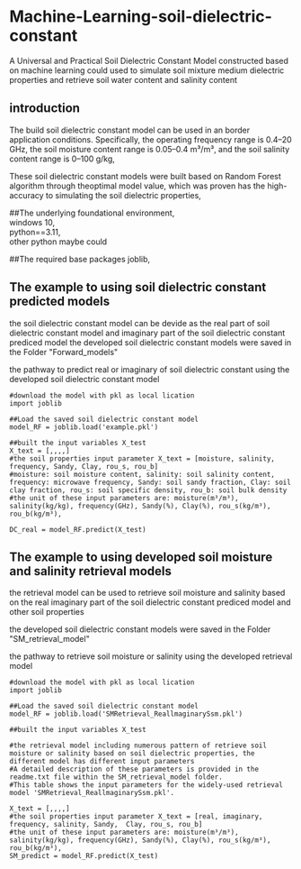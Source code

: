# Machine-Learning-soil-dielectric-constant
A Universal and Practical Soil Dielectric Constant Model constructed based on machine learning could used to simulate soil mixture medium dielectric properties and retrieve soil water content and salinity content

## introduction
The build soil dielectric constant model can be used in an border application conditions. Specifically, the operating frequency range is 0.4–20 GHz, the soil moisture content range is 0.05–0.4 m³/m³, and the soil salinity content range is 0–100 g/kg,<br>

These soil dielectric constant models were built based on Random Forest algorithm through theoptimal model value, which was proven has the high-accuracy to simulating the soil dielectric properties,<br>

##The underlying foundational environment,<br>
windows 10,<br>
python==3.11,<br>
other python maybe could  

##The required base packages
joblib,

## The example to using soil dielectric constant predicted models

the soil dielectric constant model can be devide as the real part of soil dielectric constant model and imaginary part of the soil dielectric constant prediced model
the developed soil dielectric constant models were saved in the Folder "Forward_models"

the pathway to predict real or imaginary of soil dielectric constant using the developed soil dielectric constant model

```
#download the model with pkl as local lication
import joblib      

##Load the saved soil dielectric constant model  
model_RF = joblib.load('example.pkl')

##built the input variables X_test
X_text = [,,,,]
#the soil properties input parameter X_text = [moisture, salinity, frequency, Sandy, Clay, rou_s, rou_b]
#moisture: soil moisture content, salinity: soil salinity content, frequency: microwave frequency, Sandy: soil sandy fraction, Clay: soil clay fraction, rou_s: soil specific density, rou_b: soil bulk density
#the unit of these input parameters are: moisture(m³/m³), salinity(kg/kg), frequency(GHz), Sandy(%), Clay(%), rou_s(kg/m³), rou_b(kg/m³),

DC_real = model_RF.predict(X_test)
```

## The example to using developed soil moisture and salinity retrieval models

the retrieval model can be used to retrieve soil moisture and salinity based on the real imaginary part of the soil dielectric constant prediced model and other soil properties

the developed soil dielectric constant models were saved in the Folder "SM_retrieval_model"

the pathway to retrieve soil moisture or salinity using the developed retrieval model

```
#download the model with pkl as local lication
import joblib      

##Load the saved soil dielectric constant model  
model_RF = joblib.load('SMRetrieval_ReallmaginarySsm.pkl')

##built the input variables X_test

#the retrieval model including numerous pattern of retrieve soil moisture or salinity based on soil dielectric properties, the different model has different input parameters
#A detailed description of these parameters is provided in the readme.txt file within the SM_retrieval_model folder.
#This table shows the input parameters for the widely-used retrieval model 'SMRetrieval_ReallmaginarySsm.pkl'. 

X_text = [,,,,]
#the soil properties input parameter X_text = [real, imaginary, frequency, salinity, Sandy,  Clay, rou_s, rou_b]
#the unit of these input parameters are: moisture(m³/m³), salinity(kg/kg), frequency(GHz), Sandy(%), Clay(%), rou_s(kg/m³), rou_b(kg/m³), 
SM_predict = model_RF.predict(X_test)
```
